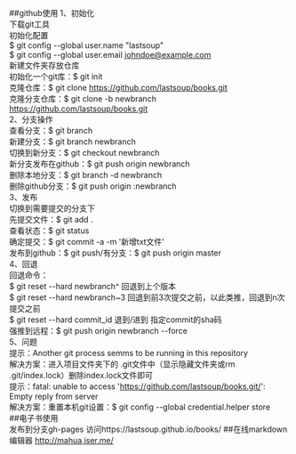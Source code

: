 
##github使用
1、初始化   
下载git工具   
初始化配置   
$ git config --global user.name "lastsoup"   
$ git config --global user.email johndoe@example.com   
新建文件夹存放仓库   
初始化一个git库：$ git init   
克隆仓库：$ git clone https://github.com/lastsoup/books.git   
克隆分支仓库：$ git clone -b newbranch https://github.com/lastsoup/books.git   
2、分支操作   
查看分支：$ git branch   
新建分支：$ git branch newbranch   
切换到新分支：$ git checkout newbranch   
新分支发布在github：$ git push origin newbranch   
删除本地分支：$ git branch -d newbranch   
删除github分支：$ git push origin :newbranch    
3、发布   
切换到需要提交的分支下   
先提交文件：$ git add .   
查看状态：$ git status   
确定提交：$ git commit -a -m '新增txt文件'   
发布到github：$ git push/有分支：$ git push origin master   
4、回退   
回退命令：   
$ git reset --hard newbranch^         回退到上个版本   
$ git reset --hard newbranch~3        回退到前3次提交之前，以此类推，回退到n次提交之前   
$ git reset --hard commit_id     退到/进到 指定commit的sha码   
强推到远程：$ git push origin newbranch --force      
5、问题   
提示：Another git process semms to be running in this repository   
解决方案：进入项目文件夹下的 .git文件中（显示隐藏文件夹或rm .git/index.lock）删除index.lock文件即可   
提示：fatal: unable to access 'https://github.com/lastsoup/books.git/': Empty reply from server   
解决方案：重置本机git设置：$ git config --global credential.helper store   
##电子书使用   
发布到分支gh-pages 访问https://lastsoup.github.io/books/
##在线markdown编辑器
http://mahua.jser.me/
